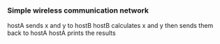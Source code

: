 ### Simple wireless communication network

hostA sends x and y to hostB 
hostB calculates x and y then sends them back to hostA
hostA prints the results 
